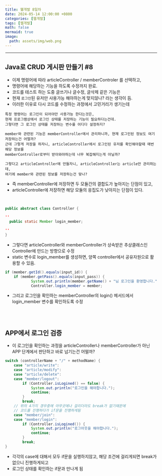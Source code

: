 ```yaml
---
title: 웰개발 8일차
date: 2024-05-14 12:00:00 +0800
categories: [웹개발]
tags: [웹개발]
math: false
mermaid: true
image:
  path: assets/img/web.png
---
```


<hr style="border:1px solid white">

## Java로 CRUD 게시판 만들기 #8
- 이제 명령어에 따라 articleController / memberControler 를 선택하고, 
- 명령어에 해당하는 기능을 하도록 수정까지 완료.
- 코드를 테스트 하는 도중 글쓰기나 글수정, 글삭제 같은 기능은 
- 현재 `로그인`된 유저만 사용가능 해야하는게 맞지않나? 라는 생각이 듬.
- 이러한 이유로 다시 코드를 수정하는 과정에서 고민거리가 생기는데

```
특정 명령어는 로그인이 되어야만 사용가능 한다는것은,
현재 프로그램상에서 로그인 상태를 저장하는 기능이 필요하다는건데.
그렇다면 그 로그인 상태를 저장하는 변수를 어디다 설정하지?

member와 관련된 기능은 memberController에서 관리하니까, 현재 로그인된 정보도 여기 저장하는건 어떨까?
근데 그렇게 저장을 하자니, articleController에서 로그인된 유저를 확인해야할때 매번 해당 정보를
memberController로부터 받아와야하는데 너무 복잡해지는게 아닐까?

그렇다고 articleController에 만들자니, articleController는 article만 관리하는데,
여기에 member와 관련된 정보를 저장하는건 맞나?
```
- 즉 memberController에 저장하면 두 모듈간의 결합도가 높아지는 단점이 있고,
- articleController에 저장하면 해당 모듈의 응집도가 낮아지는 단점이 있다.

<br/>

```java
public abstract class Controller {

''
  public static Member login_member;

''	
}
```
- 그렇다면 articleController와 memberController가 상속받은 추상클래스인 Controller에 만드는 방향으로 수정
- static 변수로 login_member를 생성하면, 양쪽 controller에서 공유자원으로 활용할 수 있음.

```java
if (member.getId().equals(input_id)) {
	if (member.getPass().equals(input_pass)) {
			System.out.println(member.getName() + "님 로그인을 환영합니다.");
			Controller.login_member = member;
```
- 그리고 로그인을 확인하는 memberController의 login() 메서드에서 login_member 변수를 확인하도록 수정

<br/><br/>

## APP에서 로그인 검증
- 이 로그인을 확인하는 과정을 articleController나 memberController가 아닌 APP 단계에서 판단하고 바로 넘기는건 어떨까?

```java
switch (controllerName + "/" + methodName) {
	case "article/write":
	case "article/modify":
	case "article/delete":
	case "member/logout":
		if (Controller.isLogined() == false) {
			System.out.println("로그인을 해야합니다.");
			continue;
		}
		break;
    // 위의 4가지 경우중에 아무곳에나 걸리더라도 break가 없기때문에
    // 코드를 진행하다가 if문을 진행하게됨
	case "member/join":
	case "member/login":
		if (Controller.isLogined()) {
			System.out.println("로그아웃을 해야합니다.");
			continue;
		}
		break;
}
```
- 각각의 case에 대해서 모두 if문을 실행하지않고, 해당 조건에 걸리게되면 break가 없으니 진행하게되고
- 로그인 상태를 확인하는 if문과 만나게 됨
